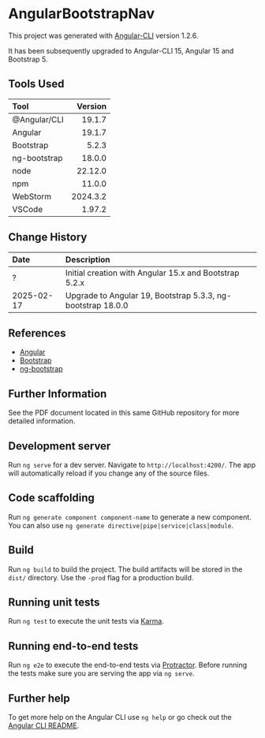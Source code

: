 # AngularBootstrapNav

This project was generated with [Angular-CLI](https://github.com/angular/angular-cli) version 1.2.6.

It has been subsequently upgraded to Angular-CLI 15, Angular 15 and Bootstrap 5.

## Tools Used

| Tool         |  Version |
|:-------------|---------:|
| @Angular/CLI |   19.1.7 |
| Angular      |   19.1.7 |
| Bootstrap    |    5.2.3 |
| ng-bootstrap | 18.0.0 |
| node         |  22.12.0 |
| npm          |   11.0.0 |
| WebStorm     | 2024.3.2 |
| VSCode       |   1.97.2 |


## Change History

| Date       | Description                                                 |
|:-----------|:------------------------------------------------------------|
| ?          | Initial creation with Angular 15.x and Bootstrap 5.2.x      |
| 2025-02-17 | Upgrade to Angular 19, Bootstrap 5.3.3, ng-bootstrap 18.0.0 | 

## References

* [Angular](https://angular.dev/overview)
* [Bootstrap](https://getbootstrap.com/)
* [ng-bootstrap](https://ng-bootstrap.github.io/#/home)


## Further Information

See the PDF document located in this same GitHub repository for more detailed information.

## Development server

Run `ng serve` for a dev server. Navigate to `http://localhost:4200/`. The app will automatically reload if you change any of the source files.

## Code scaffolding

Run `ng generate component component-name` to generate a new component. You can also use `ng generate directive|pipe|service|class|module`.

## Build

Run `ng build` to build the project. The build artifacts will be stored in the `dist/` directory. Use the `-prod` flag for a production build.

## Running unit tests

Run `ng test` to execute the unit tests via [Karma](https://karma-runner.github.io).

## Running end-to-end tests

Run `ng e2e` to execute the end-to-end tests via [Protractor](http://www.protractortest.org/).
Before running the tests make sure you are serving the app via `ng serve`.

## Further help

To get more help on the Angular CLI use `ng help` or go check out the [Angular CLI README](https://github.com/angular/angular-cli/blob/master/README.md).
